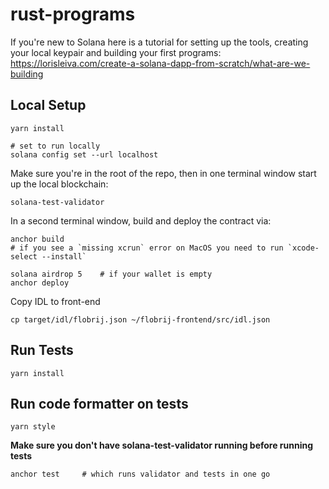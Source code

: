 # rust-programs

If you're new to Solana here is a tutorial for setting up the tools, creating your local keypair and building your first programs: https://lorisleiva.com/create-a-solana-dapp-from-scratch/what-are-we-building

## Local Setup

    yarn install

    # set to run locally
    solana config set --url localhost

Make sure you're in the root of the repo, then in one terminal window start up the local blockchain:

    solana-test-validator

In a second terminal window, build and deploy the contract via:

    anchor build
    # if you see a `missing xcrun` error on MacOS you need to run `xcode-select --install`

    solana airdrop 5    # if your wallet is empty
    anchor deploy

Copy IDL to front-end

    cp target/idl/flobrij.json ~/flobrij-frontend/src/idl.json

## Run Tests

    yarn install

## Run code formatter on tests

    yarn style

**Make sure you don't have solana-test-validator running before running tests**

    anchor test     # which runs validator and tests in one go
